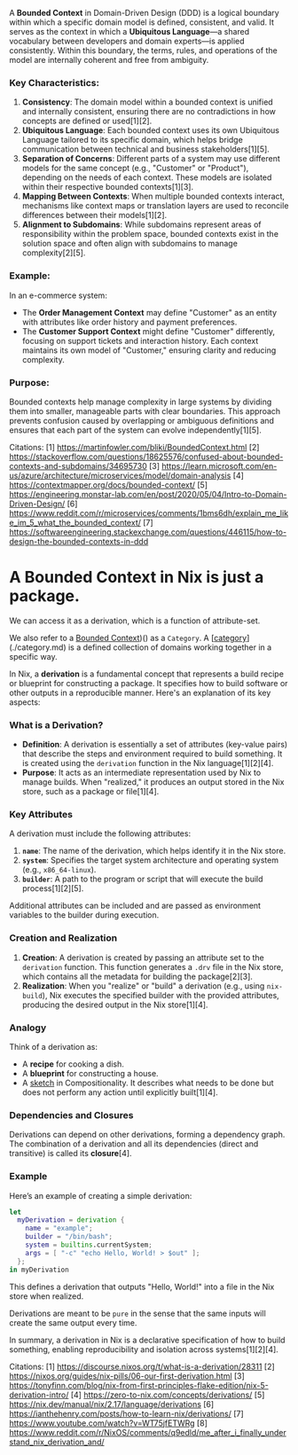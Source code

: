 A **Bounded Context** in Domain-Driven Design (DDD) is a logical boundary within which a specific domain model is defined, consistent, and valid. It serves as the context in which a **Ubiquitous Language**—a shared vocabulary between developers and domain experts—is applied consistently. Within this boundary, the terms, rules, and operations of the model are internally coherent and free from ambiguity.

### Key Characteristics:
1. **Consistency**: The domain model within a bounded context is unified and internally consistent, ensuring there are no contradictions in how concepts are defined or used[1][2].
2. **Ubiquitous Language**: Each bounded context uses its own Ubiquitous Language tailored to its specific domain, which helps bridge communication between technical and business stakeholders[1][5].
3. **Separation of Concerns**: Different parts of a system may use different models for the same concept (e.g., "Customer" or "Product"), depending on the needs of each context. These models are isolated within their respective bounded contexts[1][3].
4. **Mapping Between Contexts**: When multiple bounded contexts interact, mechanisms like context maps or translation layers are used to reconcile differences between their models[1][2].
5. **Alignment to Subdomains**: While subdomains represent areas of responsibility within the problem space, bounded contexts exist in the solution space and often align with subdomains to manage complexity[2][5].

### Example:
In an e-commerce system:
- The **Order Management Context** may define "Customer" as an entity with attributes like order history and payment preferences.
- The **Customer Support Context** might define "Customer" differently, focusing on support tickets and interaction history.
Each context maintains its own model of "Customer," ensuring clarity and reducing complexity.

### Purpose:
Bounded contexts help manage complexity in large systems by dividing them into smaller, manageable parts with clear boundaries. This approach prevents confusion caused by overlapping or ambiguous definitions and ensures that each part of the system can evolve independently[1][5].

Citations:
[1] https://martinfowler.com/bliki/BoundedContext.html
[2] https://stackoverflow.com/questions/18625576/confused-about-bounded-contexts-and-subdomains/34695730
[3] https://learn.microsoft.com/en-us/azure/architecture/microservices/model/domain-analysis
[4] https://contextmapper.org/docs/bounded-context/
[5] https://engineering.monstar-lab.com/en/post/2020/05/04/Intro-to-Domain-Driven-Design/
[6] https://www.reddit.com/r/microservices/comments/1bms6dh/explain_me_like_im_5_what_the_bounded_context/
[7] https://softwareengineering.stackexchange.com/questions/446115/how-to-design-the-bounded-contexts-in-ddd

# A Bounded Context in Nix is just a package.

We can access it as a derivation, which is a function of attribute-set.

We also refer to a [Bounded Context]())() as a `Category`. A [[category]()](./category.md) is a defined collection of domains working together in a specific way.

In Nix, a **derivation** is a fundamental concept that represents a build recipe or blueprint for constructing a package. It specifies how to build software or other outputs in a reproducible manner. Here's an explanation of its key aspects:

### What is a Derivation?

- **Definition**: A derivation is essentially a set of attributes (key-value pairs) that describe the steps and environment required to build something. It is created using the `derivation` function in the Nix language[1][2][4].
- **Purpose**: It acts as an intermediate representation used by Nix to manage builds. When "realized," it produces an output stored in the Nix store, such as a package or file[1][4].

### Key Attributes

A derivation must include the following attributes:

1. **`name`**: The name of the derivation, which helps identify it in the Nix store.
2. **`system`**: Specifies the target system architecture and operating system (e.g., `x86_64-linux`).
3. **`builder`**: A path to the program or script that will execute the build process[1][2][5].

Additional attributes can be included and are passed as environment variables to the builder during execution.

### Creation and Realization

1. **Creation**: A derivation is created by passing an attribute set to the `derivation` function. This function generates a `.drv` file in the Nix store, which contains all the metadata for building the package[2][3].
2. **Realization**: When you "realize" or "build" a derivation (e.g., using `nix-build`), Nix executes the specified builder with the provided attributes, producing the desired output in the Nix store[1][4].

### Analogy

Think of a derivation as:

- A **recipe** for cooking a dish.
- A **blueprint** for constructing a house.
- A [sketch](https://arxiv.org/pdf/1803.05316) in Compositionality.
  It describes what needs to be done but does not perform any action until explicitly built[1][4].

### Dependencies and Closures

Derivations can depend on other derivations, forming a dependency graph. The combination of a derivation and all its dependencies (direct and transitive) is called its **closure**[4].

### Example

Here’s an example of creating a simple derivation:

```nix
let
  myDerivation = derivation {
    name = "example";
    builder = "/bin/bash";
    system = builtins.currentSystem;
    args = [ "-c" "echo Hello, World! > $out" ];
  };
in myDerivation
```

This defines a derivation that outputs "Hello, World!" into a file in the Nix store when realized.

Derivations are meant to be `pure` in the sense that the same inputs will create the same output every time.

In summary, a derivation in Nix is a declarative specification of how to build something, enabling reproducibility and isolation across systems[1][2][4].

Citations:
[1] https://discourse.nixos.org/t/what-is-a-derivation/28311
[2] https://nixos.org/guides/nix-pills/06-our-first-derivation.html
[3] https://tonyfinn.com/blog/nix-from-first-principles-flake-edition/nix-5-derivation-intro/
[4] https://zero-to-nix.com/concepts/derivations/
[5] https://nix.dev/manual/nix/2.17/language/derivations
[6] https://ianthehenry.com/posts/how-to-learn-nix/derivations/
[7] https://www.youtube.com/watch?v=WT75jfETWRg
[8] https://www.reddit.com/r/NixOS/comments/q9edld/me_after_i_finally_understand_nix_derivation_and/

